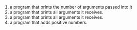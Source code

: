 1. a program that prints the number of arguments passed into it
2. a program that prints all arguments it receives.
3. a program that prints all arguments it receives.
4. a program that adds positive numbers.
